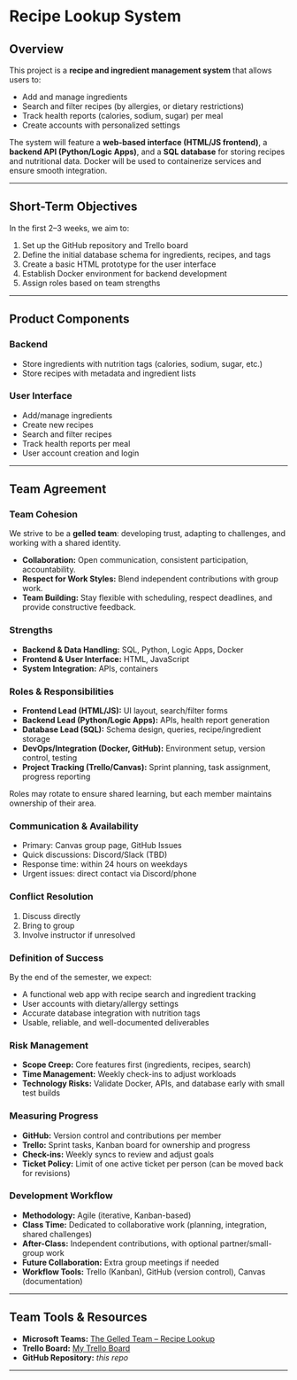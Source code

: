 # Recipe Lookup System

## Overview
This project is a **recipe and ingredient management system** that allows users to:
- Add and manage ingredients
- Search and filter recipes (by allergies, or dietary restrictions)
- Track health reports (calories, sodium, sugar) per meal
- Create accounts with personalized settings

The system will feature a **web-based interface (HTML/JS frontend)**, a **backend API (Python/Logic Apps)**, and a **SQL database** for storing recipes and nutritional data. Docker will be used to containerize services and ensure smooth integration.

---

## Short-Term Objectives
In the first 2–3 weeks, we aim to:
1. Set up the GitHub repository and Trello board  
2. Define the initial database schema for ingredients, recipes, and tags  
3. Create a basic HTML prototype for the user interface  
4. Establish Docker environment for backend development  
5. Assign roles based on team strengths  

---

## Product Components
### Backend
- Store ingredients with nutrition tags (calories, sodium, sugar, etc.)  
- Store recipes with metadata and ingredient lists  

### User Interface
- Add/manage ingredients  
- Create new recipes  
- Search and filter recipes  
- Track health reports per meal  
- User account creation and login  

---

## Team Agreement

### Team Cohesion
We strive to be a **gelled team**: developing trust, adapting to challenges, and working with a shared identity.  

- **Collaboration:** Open communication, consistent participation, accountability.  
- **Respect for Work Styles:** Blend independent contributions with group work.  
- **Team Building:** Stay flexible with scheduling, respect deadlines, and provide constructive feedback.  

### Strengths
- **Backend & Data Handling:** SQL, Python, Logic Apps, Docker  
- **Frontend & User Interface:** HTML, JavaScript  
- **System Integration:** APIs, containers  

### Roles & Responsibilities
- **Frontend Lead (HTML/JS):** UI layout, search/filter forms  
- **Backend Lead (Python/Logic Apps):** APIs, health report generation  
- **Database Lead (SQL):** Schema design, queries, recipe/ingredient storage  
- **DevOps/Integration (Docker, GitHub):** Environment setup, version control, testing  
- **Project Tracking (Trello/Canvas):** Sprint planning, task assignment, progress reporting  

Roles may rotate to ensure shared learning, but each member maintains ownership of their area.

### Communication & Availability
- Primary: Canvas group page, GitHub Issues  
- Quick discussions: Discord/Slack (TBD)  
- Response time: within 24 hours on weekdays  
- Urgent issues: direct contact via Discord/phone  

### Conflict Resolution
1. Discuss directly  
2. Bring to group  
3. Involve instructor if unresolved  

### Definition of Success
By the end of the semester, we expect:  
- A functional web app with recipe search and ingredient tracking  
- User accounts with dietary/allergy settings  
- Accurate database integration with nutrition tags  
- Usable, reliable, and well-documented deliverables  

### Risk Management
- **Scope Creep:** Core features first (ingredients, recipes, search)  
- **Time Management:** Weekly check-ins to adjust workloads  
- **Technology Risks:** Validate Docker, APIs, and database early with small test builds  

### Measuring Progress
- **GitHub:** Version control and contributions per member  
- **Trello:** Sprint tasks, Kanban board for ownership and progress  
- **Check-ins:** Weekly syncs to review and adjust goals  
- **Ticket Policy:** Limit of one active ticket per person (can be moved back for revisions)  

### Development Workflow
- **Methodology:** Agile (iterative, Kanban-based)  
- **Class Time:** Dedicated to collaborative work (planning, integration, shared challenges)  
- **After-Class:** Independent contributions, with optional partner/small-group work  
- **Future Collaboration:** Extra group meetings if needed  
- **Workflow Tools:** Trello (Kanban), GitHub (version control), Canvas (documentation)  

---

## Team Tools & Resources
- **Microsoft Teams:** [The Gelled Team – Recipe Lookup](https://teams.microsoft.com/l/team/19%3AwC7raeo-OQ7sgWXMSXnro5tG--SBVYUjoJnf16ienDo1%40thread.tacv2/conversations?groupId=f11cc0c5-b8b6-40b2-8deb-4a69646dfde9&tenantId=03309ca4-1733-4af9-a73c-f18cc841325c)  
- **Trello Board:** [My Trello Board](https://trello.com/b/83BGn1FI/my-trello-board)  
- **GitHub Repository:** _this repo_  

---

